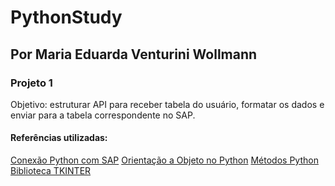 # PythonStudy
## Por Maria Eduarda Venturini Wollmann

### Projeto 1
Objetivo: estruturar API para receber tabela do usuário, formatar os dados e enviar para a tabela correspondente no SAP. 

#### Referências utilizadas:
[Conexão Python com SAP](https://community.sap.com/t5/technology-blogs-by-members/connecting-python-with-sap-step-by-step-guide/ba-p/13452893)
[Orientação a Objeto no Python](https://www.hashtagtreinamentos.com/programacao-orientada-a-objetos-python?gad_source=1&gclid=CjwKCAjwps-zBhAiEiwALwsVYcX4tg8IXy0z85kxl43HZMtxR__ijv1YA8eRGNjeHx9fiCNiuBm4_xoCCcEQAvD_BwE)
[Métodos Python](https://www.w3schools.com/python/python_file_handling.asp)
[Biblioteca TKINTER](https://docs.python.org/3/library/dialog.html)